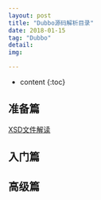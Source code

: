 ```yaml
---
layout: post
title: "Dubbo源码解析目录"
date: 2018-01-15
tag: "Dubbo"
detail: 
img: 

---
```


* content
{:toc}

## 准备篇

[XSD文件解读](http://zhongyp.me/2018/01/15/XSD/)



## 入门篇


## 高级篇






